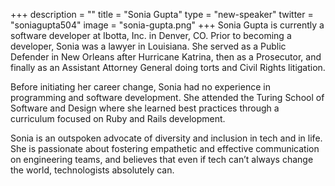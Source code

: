 +++
description = ""
title = "Sonia Gupta"
type = "new-speaker"
twitter = "soniagupta504"
image = "sonia-gupta.png"
+++
Sonia Gupta is currently a software developer at Ibotta, Inc. in Denver, CO. Prior to becoming a developer, Sonia was a lawyer in Louisiana. She served as a Public Defender in New Orleans after Hurricane Katrina, then as a Prosecutor, and finally as an Assistant Attorney General doing torts and Civil Rights litigation.

Before initiating her career change, Sonia had no experience in programming and software development. She attended the Turing School of Software and Design where she learned best practices through a curriculum focused on Ruby and Rails development.

Sonia is an outspoken advocate of diversity and inclusion in tech and in life. She is passionate about fostering empathetic and effective communication on engineering teams, and believes that even if tech can’t always change the world, technologists absolutely can.